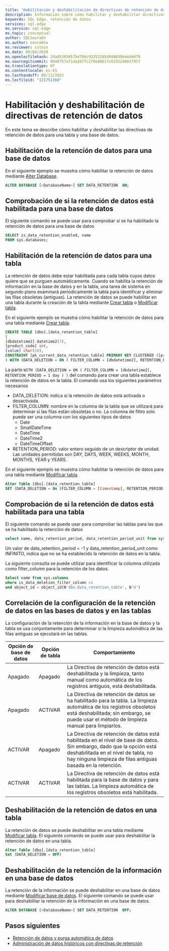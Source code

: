 ```yaml
---
title: 'Habilitación y deshabilitación de directivas de retención de datos: Azure SQL Edge'
description: Información sobre cómo habilitar y deshabilitar directivas de retención de datos en Azure SQL Edge
keywords: SQL Edge, retención de datos
services: sql-edge
ms.service: sql-edge
ms.topic: conceptual
author: SQLSourabh
ms.author: sourabha
ms.reviewer: sstein
ms.date: 09/04/2020
ms.openlocfilehash: 2da85385057b470dc933532854998839bdeb6d70
ms.sourcegitcommit: 0046757af1da267fc2f0e88617c633524883795f
ms.translationtype: HT
ms.contentlocale: es-ES
ms.lasthandoff: 08/13/2021
ms.locfileid: "121751360"
---
```

# <a name="enable-and-disable-data-retention-policies"></a>Habilitación y deshabilitación de directivas de retención de datos

En este tema se describe cómo habilitar y deshabilitar las directivas de retención de datos para una tabla y una base de datos.

## <a name="enable-data-retention-for-a-database"></a>Habilitación de la retención de datos para una base de datos

En el siguiente ejemplo se muestra cómo habilitar la retención de datos mediante [Alter Database](/sql/t-sql/statements/alter-database-transact-sql-set-options).

```sql
ALTER DATABASE [<DatabaseName>] SET DATA_RETENTION  ON;
```

## <a name="check-if-data-retention-is-enabled-for-a-database"></a>Comprobación de si la retención de datos está habilitada para una base de datos

El siguiente comando se puede usar para comprobar si se ha habilitado la retención de datos para una base de datos
```sql
SELECT is_data_retention_enabled, name
FROM sys.databases;
```

## <a name="enable-data-retention-for-a-table"></a>Habilitación de la retención de datos para una tabla

La retención de datos debe estar habilitada para cada tabla cuyos datos quiere que se purguen automáticamente. Cuando se habilita la retención de información en la base de datos y en la tabla, una tarea de sistema en segundo plano examinará periódicamente la tabla para identificar y eliminar las filas obsoletas (antiguas). La retención de datos se puede habilitar en una tabla durante la creación de la tabla mediante [Crear tabla](/sql/t-sql/statements/create-table-transact-sql) o [Modificar tabla](/sql/t-sql/statements/alter-table-transact-sql).

En el siguiente ejemplo se muestra cómo habilitar la retención de datos para una tabla mediante [Crear tabla](/sql/t-sql/statements/create-table-transact-sql).

```sql
CREATE TABLE [dbo].[data_retention_table]
(
[dbdatetime2] datetime2(7),
[product_code] int,
[value] char(10),
CONSTRAINT [pk_current_data_retention_table] PRIMARY KEY CLUSTERED ([product_code])
) WITH (DATA_DELETION = ON ( FILTER_COLUMN = [dbdatetime2], RETENTION_PERIOD = 1 day ) )
```

La parte `WITH (DATA_DELETION = ON ( FILTER_COLUMN = [dbdatetime2], RETENTION_PERIOD = 1 day ) )` del comando para crear una tabla establece la retención de datos en la tabla. El comando usa los siguientes parámetros necesarios

- DATA_DELETION: indica si la retención de datos está activada o desactivada.
- FILTER_COLUMN: nombre en la columna de la tabla que se utilizará para determinar si las filas están obsoletas o no. La columna de filtro solo puede ser una columna con los siguientes tipos de datos
    - Date
    - SmallDateTime
    - DateTime
    - DateTime2
    - DateTimeOffset
- RETENTION_PERIOD: valor entero seguido de un descriptor de unidad. Las unidades permitidas son DAY, DAYS, WEEK, WEEKS, MONTH, MONTHS, YEAR y YEARS.

En el siguiente ejemplo se muestra cómo habilitar la retención de datos para una tabla mediante [Modificar tabla](/sql/t-sql/statements/alter-table-transact-sql).

```sql
Alter Table [dbo].[data_retention_table]
SET (DATA_DELETION = On (FILTER_COLUMN = [timestamp], RETENTION_PERIOD = 1 day))
```

## <a name="check-if-data-retention-is-enabled-for-a-table"></a>Comprobación de si la retención de datos está habilitada para una tabla

El siguiente comando se puede usar para comprobar las tablas para las que se ha habilitado la retención de datos

```sql
select name, data_retention_period, data_retention_period_unit from sys.tables
```

Un valor de data_retention_period = -1 y data_retention_period_unit como INFINITO, indica que no se ha establecido la retención de datos en la tabla.

La siguiente consulta se puede utilizar para identificar la columna utilizada como filter_column para la retención de los datos.

```sql
Select name from sys.columns
where is_data_deletion_filter_column =1
and object_id = object_id(N'dbo.data_retention_table', N'U')
```

## <a name="correlating-db-and-table-data-retention-settings"></a>Correlación de la configuración de la retención de datos en las bases de datos y en las tablas

La configuración de la retención de la información en la base de datos y la tabla se usa conjuntamente para determinar si la limpieza automática de las filas antiguas se ejecutará en las tablas.

|Opción de base de datos | Opción de tabla | Comportamiento |
|----------------|--------------|----------|
| Apagado | Apagado | La Directiva de retención de datos está deshabilitada y la limpieza, tanto manual como automática de los registros antiguos, está deshabilitada.|
| Apagado | ACTIVAR  | La Directiva de retención de datos se ha habilitado para la tabla. La limpieza automática de los registros obsoletos está deshabilitada; sin embargo, se puede usar el método de limpieza manual para limpiarlos. |
| ACTIVAR | Apagado | La Directiva de retención de datos está habilitada en el nivel de base de datos. Sin embargo, dado que la opción está deshabilitada en el nivel de tabla, no hay ninguna limpieza de filas antiguas basada en la retención.|
| ACTIVAR | ACTIVAR | La Directiva de retención de datos está habilitada para la base de datos y para las tablas. La limpieza automática de los registros obsoletos está habilitada. |

## <a name="disable-data-retention-on-a-table"></a>Deshabilitación de la retención de datos en una tabla

La retención de datos se puede deshabilitar en una tabla mediante [Modificar tabla](/sql/t-sql/statements/alter-table-transact-sql). El siguiente comando se puede usar para deshabilitar la retención de datos en una tabla.

```sql
Alter Table [dbo].[data_retention_table]
Set (DATA_DELETION = OFF)
```

## <a name="disable-data-retention-on-a-database"></a>Deshabilitación de la retención de la información en una base de datos

La retención de la información se puede deshabilitar en una base de datos mediante [Modificar base de datos](/sql/t-sql/statements/alter-database-transact-sql-set-options). El siguiente comando se puede usar para deshabilitar la retención de la información en una base de datos.

```sql
ALTER DATABASE [<DatabaseName>] SET DATA_RETENTION  OFF;
```

## <a name="next-steps"></a>Pasos siguientes
- [Retención de datos y purga automática de datos](data-retention-overview.md)
- [Administración de datos históricos con directivas de retención](data-retention-cleanup.md)

